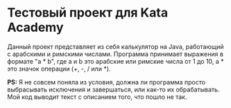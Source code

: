 # Тестовый проект для Kata Academy
Данный проект представляет из себя калькулятор на Java, работающий с арабскими и римскими числами.
Программа принимает выражения в формате "a * b", где a и b это арабские или римские числа от 1 до 10, а * это значок операции (+, -, / или *).

**PS:**
Я не совсем поняла из условия, должна ли программа просто выбрасывать исключения и завершаться, или как-то их обрабатывать. Мой код выводит текст с описанием того, что пошло не так.
